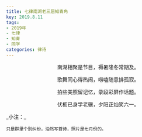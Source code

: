 ```yaml
---
title: 七律南湖老三届知青角
key: 2019.8.11
tags: 
- 2019年 
- 七律
- 知青
- 同学
categories: 律诗
---
```


<p align="center">南湖相聚是节目，褥暑隆冬常期及。
</p>
<p align="center">歌舞同心得热闹，唠嗑随意排孤寂。
</p>
<p align="center">拍些美照留记忆，录段彩屏作话题。
</p>
<p align="center">伏枥已身学老骥，夕阳正灿笑六一。
</p>
_小注：_

```
只是群里个别纠纷，油然写首诗，照片是七月份的。
```